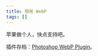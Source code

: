 ```yaml
---
title: 想用 WebP
tags: []
---
```


苹果做个人，快点支持吧。

插件存档：[Photoshop WebP Plugin](http://telegraphics.com.au/sw/product/WebPFormat)。